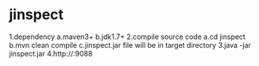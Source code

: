 # jinspect
1.dependency
	a.maven3+
	b.jdk1.7+
2.compile source code
	a.cd jinspect
	b.mvn clean compile
	c.jinspect.jar file will be in target directory
3.java -jar jinspect.jar
4.http://<ip>:9088